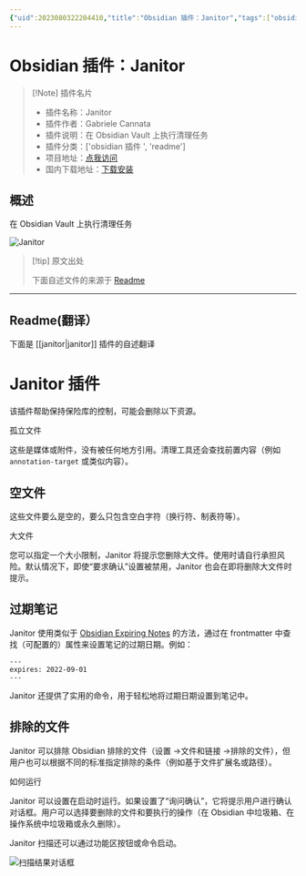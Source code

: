 ```yaml
---
{"uid":2023080322204410,"title":"Obsidian 插件：Janitor","tags":["obsidian插件","readme"],"description":"在Obsidian Vault上执行清理任务","author":"AI","type":"readme","draft":false,"editable":false,"modified":20230101000000,"dg-publish":true,"permalink":"/lake-of-knowledge/10-obsidian/obsidian/readme/janitor-readme/","dgPassFrontmatter":true}
---
```



# Obsidian 插件：Janitor

> [!Note] 插件名片
> - 插件名称：Janitor
> - 插件作者：Gabriele Cannata
> - 插件说明：在 Obsidian Vault 上执行清理任务
> - 插件分类：['obsidian 插件 ', 'readme']
> - 项目地址：[点我访问](https://github.com/Canna71/obsidian-janitor)
> - 国内下载地址：[下载安装](https://pkmer.cn/products/plugin/pluginMarket/?janitor)

## 概述

在 Obsidian Vault 上执行清理任务

![Janitor](https://cdn.pkmer.cn/covers/janitor.png!pkmer)

> [!tip] 原文出处
>
>下面自述文件的来源于 [Readme](https://ghproxy.net/https://raw.githubusercontent.com/Canna71/obsidian-janitor/master/README.md)
>

---

## Readme(翻译）

下面是 [[janitor\|janitor]] 插件的自述翻译

# Janitor 插件

该插件帮助保持保险库的控制，可能会删除以下资源。

孤立文件

这些是媒体或附件，没有被任何地方引用。清理工具还会查找前置内容（例如 `annotation-target` 或类似内容）。

## 空文件

这些文件要么是空的，要么只包含空白字符（换行符、制表符等）。

大文件

您可以指定一个大小限制，Janitor 将提示您删除大文件。使用时请自行承担风险。默认情况下，即使“要求确认”设置被禁用，Janitor 也会在即将删除大文件时提示。

## 过期笔记

Janitor 使用类似于 [Obsidian Expiring Notes](https://github.com/joerncodes/obsidian-expiring-notes) 的方法，通过在 frontmatter 中查找（可配置的）属性来设置笔记的过期日期。例如：

```
---
expires: 2022-09-01
---
```

Janitor 还提供了实用的命令，用于轻松地将过期日期设置到笔记中。

## 排除的文件

Janitor 可以排除 Obsidian 排除的文件（设置 ->文件和链接 ->排除的文件），但用户也可以根据不同的标准指定排除的条件（例如基于文件扩展名或路径）。

如何运行

Janitor 可以设置在启动时运行。如果设置了“询问确认”，它将提示用户进行确认对话框。用户可以选择要删除的文件和要执行的操作（在 Obsidian 中垃圾箱、在操作系统中垃圾箱或永久删除）。

Janitor 扫描还可以通过功能区按钮或命令启动。

![扫描结果对话框](media/dialog.png)
